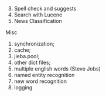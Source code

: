 3. Spell check and suggests
4. Search with Lucene
5. News Classification

Misc
1. synchronization;
2. cache;
4. jieba.pool;
5. other dict files;
6. multiple english words (Steve Jobs)
7. named entity recognition
8. new word recognition
10. logging